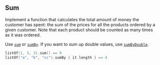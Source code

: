 ## Sum

Implement a function that calculates the total amount of money the customer has spent:
the sum of the prices for all the products ordered by a given customer. 
Note that each product should be counted as many times as it was ordered.

Use
[`sum`](https://kotlinlang.org/api/latest/jvm/stdlib/kotlin.collections/kotlin.-iterable/sum.html) or
[`sumBy`](https://kotlinlang.org/api/latest/jvm/stdlib/kotlin.collections/kotlin.-iterable/sum-by.html).
If you want to sum up double values, use
[`sumByDouble`](https://kotlinlang.org/api/latest/jvm/stdlib/kotlin.collections/kotlin.-iterable/sum-by-double.html).

```kotlin
listOf(1, 5, 3).sum() == 9
listOf("a", "b", "cc").sumBy { it.length } == 4
```
